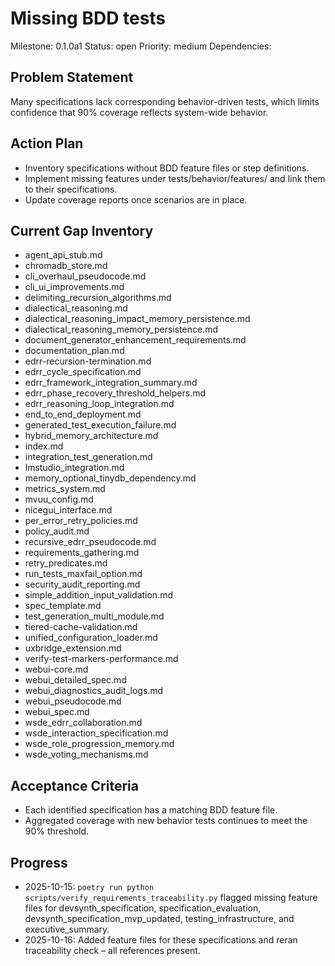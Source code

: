 # Missing BDD tests
Milestone: 0.1.0a1
Status: open
Priority: medium
Dependencies:

## Problem Statement
Many specifications lack corresponding behavior-driven tests, which limits confidence that 90% coverage reflects system-wide behavior.

## Action Plan
- Inventory specifications without BDD feature files or step definitions.
- Implement missing features under tests/behavior/features/ and link them to their specifications.
- Update coverage reports once scenarios are in place.

## Current Gap Inventory
- agent_api_stub.md
- chromadb_store.md
- cli_overhaul_pseudocode.md
- cli_ui_improvements.md
- delimiting_recursion_algorithms.md
- dialectical_reasoning.md
- dialectical_reasoning_impact_memory_persistence.md
- dialectical_reasoning_memory_persistence.md
- document_generator_enhancement_requirements.md
- documentation_plan.md
- edrr-recursion-termination.md
- edrr_cycle_specification.md
- edrr_framework_integration_summary.md
- edrr_phase_recovery_threshold_helpers.md
- edrr_reasoning_loop_integration.md
- end_to_end_deployment.md
- generated_test_execution_failure.md
- hybrid_memory_architecture.md
- index.md
- integration_test_generation.md
- lmstudio_integration.md
- memory_optional_tinydb_dependency.md
- metrics_system.md
- mvuu_config.md
- nicegui_interface.md
- per_error_retry_policies.md
- policy_audit.md
- recursive_edrr_pseudocode.md
- requirements_gathering.md
- retry_predicates.md
- run_tests_maxfail_option.md
- security_audit_reporting.md
- simple_addition_input_validation.md
- spec_template.md
- test_generation_multi_module.md
- tiered-cache-validation.md
- unified_configuration_loader.md
- uxbridge_extension.md
- verify-test-markers-performance.md
- webui-core.md
- webui_detailed_spec.md
- webui_diagnostics_audit_logs.md
- webui_pseudocode.md
- webui_spec.md
- wsde_edrr_collaboration.md
- wsde_interaction_specification.md
- wsde_role_progression_memory.md
- wsde_voting_mechanisms.md

## Acceptance Criteria
- Each identified specification has a matching BDD feature file.
- Aggregated coverage with new behavior tests continues to meet the 90% threshold.

## Progress
- 2025-10-15: `poetry run python scripts/verify_requirements_traceability.py` flagged missing feature files for devsynth_specification, specification_evaluation, devsynth_specification_mvp_updated, testing_infrastructure, and executive_summary.
- 2025-10-16: Added feature files for these specifications and reran traceability check – all references present.
